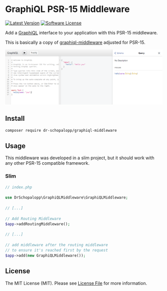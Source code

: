 # GraphiQL PSR-15 Middleware

[![Latest Version](https://img.shields.io/packagist/v/dr-schopalopp/graphiql-middleware.svg?style=flat-square)](https://packagist.org/packages/dr-schopalopp/graphiql-middleware)
[![Software License](https://img.shields.io/badge/license-MIT-brightgreen.svg?style=flat-square)](LICENSE)

Add a [GraphiQL](https://github.com/graphql/graphiql) interface to your application with this PSR-15 middleware.

This is basically a copy of [graphiql-middleware](https://github.com/rromanovsky/graphiql-middleware) adjusted for
PSR-15.

[![](image/screenshot.png)](https://graphql.org/swapi-graphql)

## Install

```shell
composer require dr-schopalopp/graphiql-middleware
```

## Usage

This middleware was developed in a slim project, but it should work with any other PSR-15 compatible framework.

### Slim

```php
// index.php

use DrSchopalopp\GraphiQLMiddleware\GraphiQLMiddleware;

// [...]

// Add Routing Middleware
$app->addRoutingMiddleware();

// [...]

// add middleware after the routing middleware
// to ensure it's reached first by the request  
$app->add(new GraphiQLMiddleware());
```

## License

The MIT License (MIT). Please see [License File](LICENSE) for more information.
